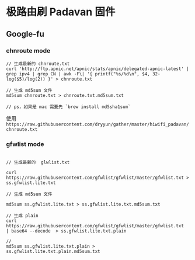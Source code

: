 # 极路由刷 Padavan 固件

## Google-fu 

### chnroute mode 

```shell
// 生成最新的 chnroute.txt  
curl 'http://ftp.apnic.net/apnic/stats/apnic/delegated-apnic-latest' | grep ipv4 | grep CN | awk -F\| '{ printf("%s/%d\n", $4, 32-log($5)/log(2)) }' > chnroute.txt  

// 生成 md5sum 文件  
md5sum chnroute.txt > chnroute.txt.md5sum.txt  

// ps，如果是 mac 需要先 `brew install md5sha1sum`  
```

使用 `https://raw.githubusercontent.com/dryyun/gather/master/hiwifi_padavan/chnroute.txt`

### gfwlist mode

```shell

// 生成最新的  glwlist.txt

curl  https://raw.githubusercontent.com/gfwlist/gfwlist/master/gfwlist.txt > ss.gfwlist.lite.txt

// 生成 md5sum 文件  

md5sum ss.gfwlist.lite.txt > ss.gfwlist.lite.txt.md5sum.txt

// 生成 plain 
curl https://raw.githubusercontent.com/gfwlist/gfwlist/master/gfwlist.txt  | base64 --decode  > ss.gfwlist.lite.txt.plain

// 
md5sum ss.gfwlist.lite.txt.plain > ss.gfwlist.lite.txt.plain.md5sum.txt

```
